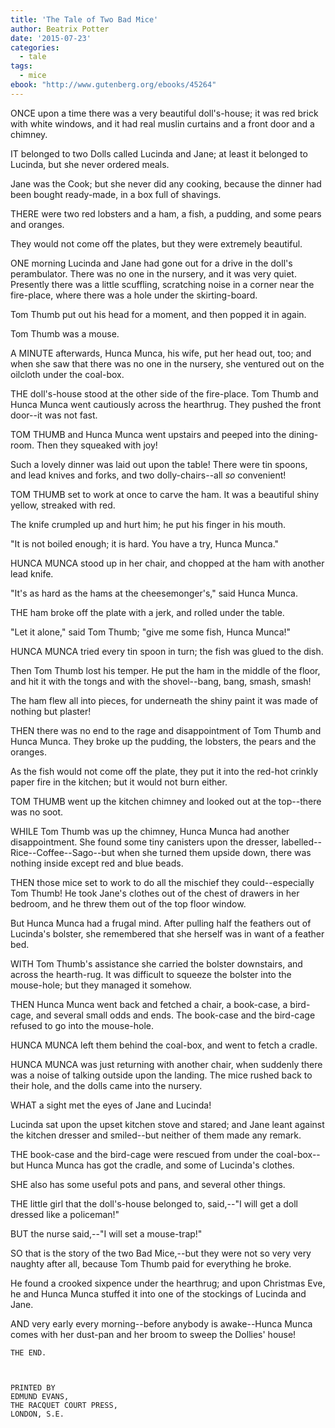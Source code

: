 ```yaml
---
title: 'The Tale of Two Bad Mice'
author: Beatrix Potter
date: '2015-07-23'
categories:
  - tale
tags:
  - mice
ebook: "http://www.gutenberg.org/ebooks/45264"
---
```


ONCE upon a time there was a very beautiful doll's-house; it was red
brick with white windows, and it had real muslin curtains and a front
door and a chimney.

IT belonged to two Dolls called Lucinda and Jane; at least it belonged
to Lucinda, but she never ordered meals.

Jane was the Cook; but she never did any cooking, because the dinner
had been bought ready-made, in a box full of shavings.





THERE were two red lobsters and a ham, a fish, a pudding, and some
pears and oranges.

They would not come off the plates, but they were extremely beautiful.

ONE morning Lucinda and Jane had gone out for a drive in the doll's
perambulator. There was no one in the nursery, and it was very quiet.
Presently there was a little scuffling, scratching noise in a corner
near the fire-place, where there was a hole under the skirting-board.

Tom Thumb put out his head for a moment, and then popped it in again.

Tom Thumb was a mouse.





A MINUTE afterwards, Hunca Munca, his wife, put her head out, too; and
when she saw that there was no one in the nursery, she ventured out on
the oilcloth under the coal-box.

THE doll's-house stood at the other side of the fire-place. Tom Thumb
and Hunca Munca went cautiously across the hearthrug. They pushed the
front door--it was not fast.





TOM THUMB and Hunca Munca went upstairs and peeped into the
dining-room. Then they squeaked with joy!

Such a lovely dinner was laid out upon the table! There were tin
spoons, and lead knives and forks, and two dolly-chairs--all _so_
convenient!

TOM THUMB set to work at once to carve the ham. It was a beautiful
shiny yellow, streaked with red.

The knife crumpled up and hurt him; he put his finger in his mouth.

"It is not boiled enough; it is hard. You have a try, Hunca Munca."





HUNCA MUNCA stood up in her chair, and chopped at the ham with another
lead knife.

"It's as hard as the hams at the cheesemonger's," said Hunca Munca.

THE ham broke off the plate with a jerk, and rolled under the table.

"Let it alone," said Tom Thumb; "give me some fish, Hunca Munca!"





HUNCA MUNCA tried every tin spoon in turn; the fish was glued to the
dish.

Then Tom Thumb lost his temper. He put the ham in the middle of the
floor, and hit it with the tongs and with the shovel--bang, bang,
smash, smash!

The ham flew all into pieces, for underneath the shiny paint it was
made of nothing but plaster!

THEN there was no end to the rage and disappointment of Tom Thumb and
Hunca Munca. They broke up the pudding, the lobsters, the pears and the
oranges.

As the fish would not come off the plate, they put it into the red-hot
crinkly paper fire in the kitchen; but it would not burn either.





TOM THUMB went up the kitchen chimney and looked out at the top--there
was no soot.

WHILE Tom Thumb was up the chimney, Hunca Munca had another
disappointment. She found some tiny canisters upon the dresser,
labelled--Rice--Coffee--Sago--but when she turned them upside down,
there was nothing inside except red and blue beads.





THEN those mice set to work to do all the mischief they
could--especially Tom Thumb! He took Jane's clothes out of the chest of
drawers in her bedroom, and he threw them out of the top floor window.

But Hunca Munca had a frugal mind. After pulling half the feathers out
of Lucinda's bolster, she remembered that she herself was in want of a
feather bed.

WITH Tom Thumb's assistance she carried the bolster downstairs, and
across the hearth-rug. It was difficult to squeeze the bolster into the
mouse-hole; but they managed it somehow.





THEN Hunca Munca went back and fetched a chair, a book-case, a
bird-cage, and several small odds and ends. The book-case and the
bird-cage refused to go into the mouse-hole.

HUNCA MUNCA left them behind the coal-box, and went to fetch a cradle.





HUNCA MUNCA was just returning with another chair, when suddenly there
was a noise of talking outside upon the landing. The mice rushed back
to their hole, and the dolls came into the nursery.

WHAT a sight met the eyes of Jane and Lucinda!

Lucinda sat upon the upset kitchen stove and stared; and Jane leant
against the kitchen dresser and smiled--but neither of them made any
remark.





THE book-case and the bird-cage were rescued from under the
coal-box--but Hunca Munca has got the cradle, and some of Lucinda's
clothes.

SHE also has some useful pots and pans, and several other things.





THE little girl that the doll's-house belonged to, said,--"I will get
a doll dressed like a policeman!"

BUT the nurse said,--"I will set a mouse-trap!"



SO that is the story of the two Bad Mice,--but they were not so very
very naughty after all, because Tom Thumb paid for everything he broke.

He found a crooked sixpence under the hearthrug; and upon Christmas
Eve, he and Hunca Munca stuffed it into one of the stockings of Lucinda
and Jane.





AND very early every morning--before anybody is awake--Hunca Munca
comes with her dust-pan and her broom to sweep the Dollies' house!

    THE END.



    PRINTED BY
    EDMUND EVANS,
    THE RACQUET COURT PRESS,
    LONDON, S.E.

